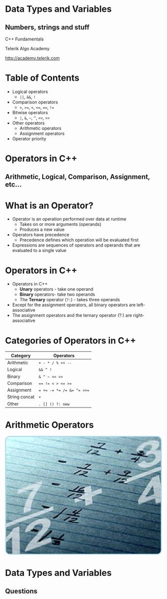 <!-- section start -->

<!-- attr: {id: 'title', class: 'slide-title', hasScriptWrapper: true} -->

#   Data Types and Variables
##    Numbers, strings and stuff
<div class="signature">
    <p class="signature-course">C++ Fundamentals</p>
    <p class="signature-initiative">Telerik Algo Academy</p>
    <a href="http://academy.telerik.com" class="signature-link">http://academy.telerik.com</a>
</div>

<!-- section start -->
<!-- attr: {id: 'table-of-contents'} -->
#   Table of Contents

*   Logical operators
    *   `||`, `&&`, `!`
*   Comparison operators
    *   `>`, `>=`, `<`, `<=`, `==`, `!=`
*   Bitwise operators
    *   `|`, `&`, `~`, `^`, `<<`, `>>`
*   Other operators
    *   Arithmetic operators
    *   Assignment operators
*   Operator priority

<!-- section start -->

<!-- attr: {class: 'slide-section', id: 'operators'} -->
#   Operators in C++
##    Arithmetic, Logical, Comparison, Assignment, etc...


#   What is an Operator?

*   Operator is an operation performed over data at runtime
    *   Takes on or more arguments (operands)
    *   Produces a new value
*   Operators have precedence
    *   Precedence defines which operation will be evaluated first
*   Expressions are sequences of operators and operands that are evaluated to a single value

#   Operators in C++

*   Operators in C++
    *   **Unary** operators - take one operand
    *   **Binary** operators- take two operands
    *   The **Ternary** operator (`?:`) - takes three operands
*   Except for the assignment operators, all binary operators are left-associative
*   The assignment operators and the ternary operator (?:) are right-associative

<!-- attr: {style: 'font-size:42px'} -->
#   Categories of Operators in C++

| Category             | Operators                 |
| -------------------- | ------------------------- |
| Arithmetic           | `+ - * / % ++ --`         |
| Logical              | `&& ^ !`                  |
| Binary               | `& ^ ~ << >>`             |
| Comparison           | `== != < > <= >=`         |
| Assignment           | `= += -= *= /= &= ^= >>=` |
| String concat        | `+`                       |
| Other                | `. [] () ?: new`          |

<!-- section start -->

<!-- attr: {class: 'slide-section', id: 'arithmetic-operators', hasScriptWrapper: true} -->
#   Arithmetic Operators <!-- .element: style="margin-top: 90px" -->

<img src="imgs/slide-section-arithmetic-operators.jpg" class="slide-image" style="height: 380px; position: relative; border-radius: 15px; border: 3px solid lightblue" />

<!-- section start -->

<!-- attr: {class: 'slide-questions', id:"questions"} -->
#   Data Types and Variables
##    Questions

